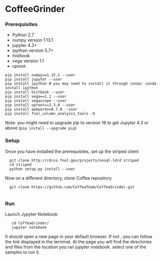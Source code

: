 # CoffeeGrinder
### Prerequisites

* Python 2.7
* numpy version 1.13.1 
* jupyter 4.3+   
* ipython version 5.7+  
* histbook     
* vega version 1.1 
* uproot 

```
pip install numpy==1.15.2 --user
pip install jupyter --user
pip install ipython # you may need to install it through conda: conda install ipython
pip install histbook --user
pip install vega==1.1 --user
pip install vegascope --user
pip install uproot==3.3.0 --user
pip install awkward==0.7.0 --user
pip install fnal_column_analysis_tools -U
```
Note: you might need to upgrade pip to version 18 to get Jupyter 4.3 or above  (`pip install --upgrade pip`)

### Setup
Once you have installed the prerequisites, set up the striped client
```
  git clone http://cdcvs.fnal.gov/projects/nosql-ldrd striped     
  cd striped
  python setup.py install --user 
```

Now on a different directory, clone Coffea repository
```
  git clone https://github.com/CoffeaTeam/CoffeaGrinder.git
  
 ```
### Run
Launch Jypyter Notebook
```
   cd CoffeaGrinder/
   jupyter notebook
```
It should open a new page in your default browser. If not , you can follow the link displayed in the terminal.  At the page you will find the directories and files from the location you ran jupyter notebook. select one of the samples to run it.

